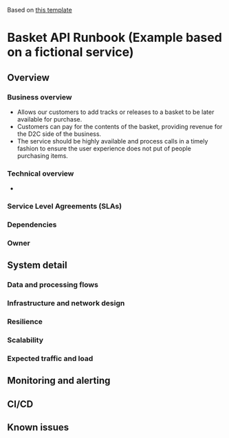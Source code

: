 Based on [this template](https://docs.google.com/document/d/1h4y6cdCOkwr3tXHn5a_zd1j8nSPvqKWDxiM7r5sqrrs/edit?usp=sharing)

# Basket API Runbook (Example based on a fictional service)

## Overview

### Business overview

* Allows our customers to add tracks or releases to a basket to be later available for purchase.
* Customers can pay for the contents of the basket, providing revenue for the D2C side of the business.
* The service should be highly available and process calls in a timely fashion to ensure the user experience does not put of people purchasing items.

### Technical overview

* 

### Service Level Agreements (SLAs)

### Dependencies

### Owner

## System detail

### Data and processing flows

### Infrastructure and network design

### Resilience

### Scalability

### Expected traffic and load

## Monitoring and alerting

## CI/CD

## Known issues
